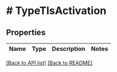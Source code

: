 # # TypeTlsActivation

## Properties

Name | Type | Description | Notes
------------ | ------------- | ------------- | -------------


[[Back to API list]](../../README.md#endpoints) [[Back to README]](../../README.md)
